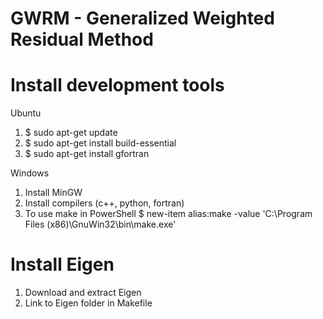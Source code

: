 # GWRM - Generalized Weighted Residual Method
# Install development tools 
Ubuntu
1. $ sudo apt-get update
2. $ sudo apt-get install build-essential
3. $ sudo apt-get install gfortran

Windows
1. Install MinGW
2. Install compilers (c++, python, fortran)
3. To use make in PowerShell
   $ new-item alias:make -value 'C:\Program Files (x86)\GnuWin32\bin\make.exe'

# Install Eigen
1. Download and extract Eigen
2. Link to Eigen folder in Makefile 
